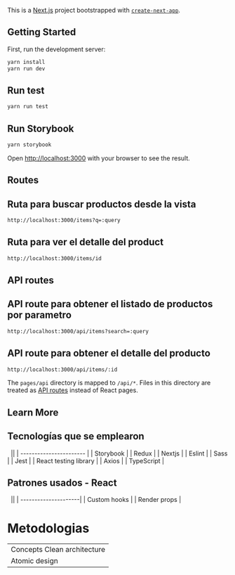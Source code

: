 This is a [Next.js](https://nextjs.org/) project bootstrapped with [`create-next-app`](https://github.com/vercel/next.js/tree/canary/packages/create-next-app).

## Getting Started

First, run the development server:

```bash
yarn install
yarn run dev
```

## Run test

```bash
yarn run test
```

## Run Storybook

```bash
yarn storybook
```

Open [http://localhost:3000](http://localhost:3000) with your browser to see the result.

## Routes

## Ruta para buscar productos desde la vista

```bash
http://localhost:3000/items?q=:query
```

## Ruta para ver el detalle del product

```bash
http://localhost:3000/items/id
```

## API routes

## API route para obtener el listado de productos por parametro

```bash
http://localhost:3000/api/items?search=:query
```

## API route para obtener el detalle del producto

```bash
http://localhost:3000/api/items/:id
```

The `pages/api` directory is mapped to `/api/*`. Files in this directory are treated as [API routes](https://nextjs.org/docs/api-routes/introduction) instead of React pages.

## Learn More

## Tecnologías que se emplearon

&nbsp;
||
| ----------------------- |
| Storybook |
| Redux |
| Nextjs |
| Eslint |
| Sass |
| Jest |
| React testing library |
| Axios |
| TypeScript |

## Patrones usados - React

&nbsp;
||
| ---------------------|
| Custom hooks |
| Render props |

# Metodologias

|                             |
| --------------------------- |
| Concepts Clean architecture |
| Atomic design               |
